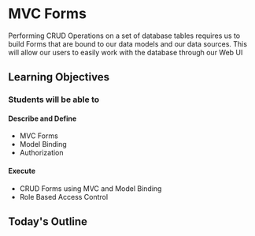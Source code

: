 # MVC Forms

Performing CRUD Operations on a set of database tables requires us to build Forms that are bound to our data models and our data sources. This will allow our users to easily work with the database through our Web UI

## Learning Objectives

### Students will be able to

#### Describe and Define

- MVC Forms
- Model Binding
- Authorization

#### Execute

- CRUD Forms using MVC and Model Binding
- Role Based Access Control

## Today's Outline

<!-- To Be Completed By Instructor -->

